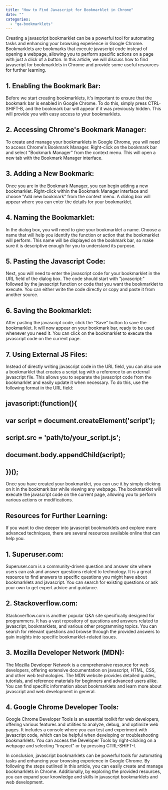 ```yaml
---
title: "How to Find Javascript for Bookmarklet in Chrome"
date: ""
categories: 
  - "qa-bookmarklets"
---
```


Creating a javascript bookmarklet can be a powerful tool for automating tasks and enhancing your browsing experience in Google Chrome. Bookmarklets are bookmarks that execute javascript code instead of opening a webpage, allowing you to perform specific actions on a page with just a click of a button. In this article, we will discuss how to find javascript for bookmarklets in Chrome and provide some useful resources for further learning.

## 1\. Enabling the Bookmark Bar:

Before we start creating bookmarklets, it's important to ensure that the bookmark bar is enabled in Google Chrome. To do this, simply press CTRL-SHIFT-B, and the bookmark bar will appear if it was previously hidden. This will provide you with easy access to your bookmarklets.

## 2\. Accessing Chrome's Bookmark Manager:

To create and manage your bookmarklets in Google Chrome, you will need to access Chrome's Bookmark Manager. Right-click on the bookmark bar and select "Bookmark Manager" from the context menu. This will open a new tab with the Bookmark Manager interface.

## 3\. Adding a New Bookmark:

Once you are in the Bookmark Manager, you can begin adding a new bookmarklet. Right-click within the Bookmark Manager interface and choose "Add new bookmark" from the context menu. A dialog box will appear where you can enter the details for your bookmarklet.

## 4\. Naming the Bookmarklet:

In the dialog box, you will need to give your bookmarklet a name. Choose a name that will help you identify the function or action that the bookmarklet will perform. This name will be displayed on the bookmark bar, so make sure it is descriptive enough for you to understand its purpose.

## 5\. Pasting the Javascript Code:

Next, you will need to enter the javascript code for your bookmarklet in the URL field of the dialog box. The code should start with "javascript:" followed by the javascript function or code that you want the bookmarklet to execute. You can either write the code directly or copy and paste it from another source.

## 6\. Saving the Bookmarklet:

After pasting the javascript code, click the "Save" button to save the bookmarklet. It will now appear on your bookmark bar, ready to be used whenever you need it. You can click on the bookmarklet to execute the javascript code on the current page.

## 7\. Using External JS Files:

Instead of directly writing javascript code in the URL field, you can also use a bookmarklet that creates a script tag with a reference to an external javascript file. This allows you to separate the javascript code from the bookmarklet and easily update it when necessary. To do this, use the following format in the URL field:

## javascript:(function(){

## var script = document.createElement('script');

## script.src = 'path/to/your\_script.js';

## document.body.appendChild(script);

## })();

Once you have created your bookmarklet, you can use it by simply clicking on it in the bookmark bar while viewing any webpage. The bookmarklet will execute the javascript code on the current page, allowing you to perform various actions or modifications.

## Resources for Further Learning:

If you want to dive deeper into javascript bookmarklets and explore more advanced techniques, there are several resources available online that can help you.

## 1\. Superuser.com:

Superuser.com is a community-driven question and answer site where users can ask and answer questions related to technology. It is a great resource to find answers to specific questions you might have about bookmarklets and javascript. You can search for existing questions or ask your own to get expert advice and guidance.

## 2\. Stackoverflow.com:

Stackoverflow.com is another popular Q&A site specifically designed for programmers. It has a vast repository of questions and answers related to javascript, bookmarklets, and various other programming topics. You can search for relevant questions and browse through the provided answers to gain insights into specific bookmarklet-related issues.

## 3\. Mozilla Developer Network (MDN):

The Mozilla Developer Network is a comprehensive resource for web developers, offering extensive documentation on javascript, HTML, CSS, and other web technologies. The MDN website provides detailed guides, tutorials, and reference materials for beginners and advanced users alike. You can find specific information about bookmarklets and learn more about javascript and web development in general.

## 4\. Google Chrome Developer Tools:

Google Chrome Developer Tools is an essential toolkit for web developers, offering various features and utilities to analyze, debug, and optimize web pages. It includes a console where you can test and experiment with javascript code, which can be helpful when developing or troubleshooting bookmarklets. You can access the Developer Tools by right-clicking on a webpage and selecting "Inspect" or by pressing CTRL-SHIFT-I.

In conclusion, javascript bookmarklets can be powerful tools for automating tasks and enhancing your browsing experience in Google Chrome. By following the steps outlined in this article, you can easily create and manage bookmarklets in Chrome. Additionally, by exploring the provided resources, you can expand your knowledge and skills in javascript bookmarklets and web development.
